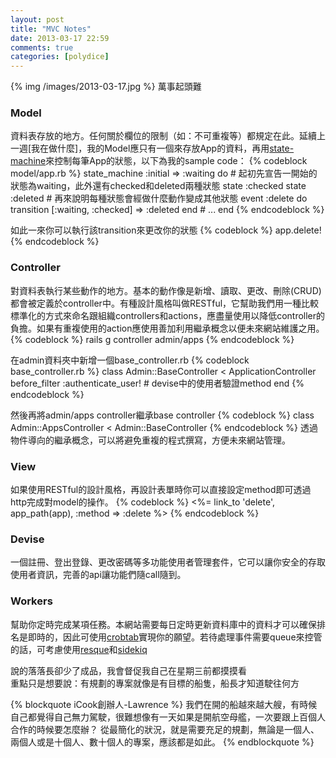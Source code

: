 ```yaml
---
layout: post
title: "MVC Notes"
date: 2013-03-17 22:59
comments: true
categories: [polydice]
---
```


{% img /images/2013-03-17.jpg %}
萬事起頭難

<!--more-->

<h3>Model</h3>
資料表存放的地方。任何關於欄位的限制（如：不可重複等）都規定在此。延續上一週[我在做什麼]，我的Model應只有一個來存放App的資料，再用<a href="https://github.com/pluginaweek/state_machine">state-machine</a>來控制每筆App的狀態，以下為我的sample code：
{% codeblock model/app.rb %}
state_machine :initial => :waiting  do
	# 起初先宣告一開始的狀態為waiting，此外還有checked和deleted兩種狀態
	state :checked
	state :deleted
	# 再來說明每種狀態會經做什麼動作變成其他狀態
	event :delete do 
		transition [:waiting, :checked] => :deleted
	end
	# ...
end
{% endcodeblock %}

如此一來你可以執行該transition來更改你的狀態
{% codeblock %}
	app.delete!
{% endcodeblock %}

<h3>Controller</h3>
對資料表執行某些動作的地方。基本的動作像是新增、讀取、更改、刪除(CRUD)都會被定義於controller中。有種設計風格叫做RESTful，它幫助我們用一種比較標準化的方式來命名跟組織controllers和actions，應盡量使用以降低controller的負擔。如果有重複使用的action應使用善加利用繼承概念以便未來網站維護之用。
{% codeblock %}
rails g controller admin/apps
{% endcodeblock %}

在admin資料夾中新增一個base_controller.rb
{% codeblock base_controller.rb %}
class Admin::BaseController < ApplicationController
	before_filter :authenticate_user! # devise中的使用者驗證method
end
{% endcodeblock %}

然後再將admin/apps controller繼承base controller
{% codeblock %}
class Admin::AppsController < Admin::BaseController
{% endcodeblock %}
透過物件導向的繼承概念，可以將避免重複的程式撰寫，方便未來網站管理。

<h3>View</h3>
如果使用RESTful的設計風格，再設計表單時你可以直接設定method即可透過http完成對model的操作。
{% codeblock %}
<%= link_to 'delete', app_path(app), :method => :delete %>
{% endcodeblock %}

<h3>Devise</h3>
一個註冊、登出登錄、更改密碼等多功能使用者管理套件，它可以讓你安全的存取使用者資訊，完善的api讓功能們隨call隨到。

<h3>Workers</h3>
幫助你定時完成某項任務。本網站需要每日定時更新資料庫中的資料才可以確保排名是即時的，因此可使用<a href="https://github.com/yzalis/Crontab">crobtab</a>實現你的願望。若待處理事件需要queue來控管的話，可考慮使用<a href="https://github.com/defunkt/resque">resque</a>和<a href="https://github.com/mperham/sidekiq">sidekiq</a>

說的落落長卻少了成品，我會督促我自己在星期三前都摸摸看 <br/>
重點只是想要說：有規劃的專案就像是有目標的船隻，船長才知道駛往何方 <br/>

{% blockquote iCook創辦人-Lawrence %}
我們在開的船越來越大艘，有時候自己都覺得自己無力駕駛，很難想像有一天如果是開航空母艦，一次要跟上百個人合作的時候要怎麼辦？
從最簡化的狀況，就是需要充足的規劃，無論是一個人、兩個人或是十個人、數十個人的專案，應該都是如此。
{% endblockquote %}